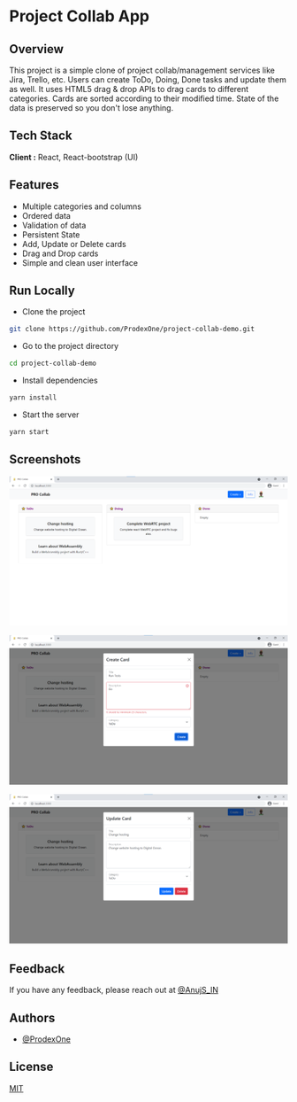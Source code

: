 # Project Collab App

## Overview

This project is a simple clone of project collab/management services like Jira, Trello, etc. Users can create ToDo, Doing, Done tasks and update them as well. It uses HTML5 drag & drop APIs to drag cards to different categories. Cards are sorted according to their modified time. State of the data is preserved so you don't lose anything.

## Tech Stack

**Client :** React, React-bootstrap (UI)

## Features

- Multiple categories and columns
- Ordered data
- Validation of data
- Persistent State
- Add, Update or Delete cards
- Drag and Drop cards
- Simple and clean user interface

## Run Locally

- Clone the project

```bash
git clone https://github.com/ProdexOne/project-collab-demo.git
```

- Go to the project directory

```bash
cd project-collab-demo
```

- Install dependencies

```bash
yarn install
```

- Start the server

```bash
yarn start
```

## Screenshots

![App Home](https://raw.githubusercontent.com/ProdexOne/project-collab-demo/master/img/home.png)

![Create card](https://raw.githubusercontent.com/ProdexOne/project-collab-demo/master/img/create_card.png)

![Edit card](https://raw.githubusercontent.com/ProdexOne/project-collab-demo/master/img/update_card.png)

## Feedback

If you have any feedback, please reach out at [@AnujS_IN](https://twitter.com/AnujS_IN)

## Authors

- [@ProdexOne](https://www.github.com/ProdexOne)

## License

[MIT](https://choosealicense.com/licenses/mit/)
